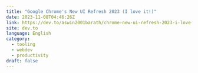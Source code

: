```yaml
---
title: "Google Chrome's New UI Refresh 2023 (I love it!)"
date: 2023-11-08T04:46:26Z
link: https://dev.to/aswin2001barath/chrome-new-ui-refresh-2023-i-love-it-1b5d?utm_medium=RSS&utm_source=news.12bit.vn
site: dev.to
language: English
category:
  - tooling
  - webdev
  - productivity
draft: false
---
```

